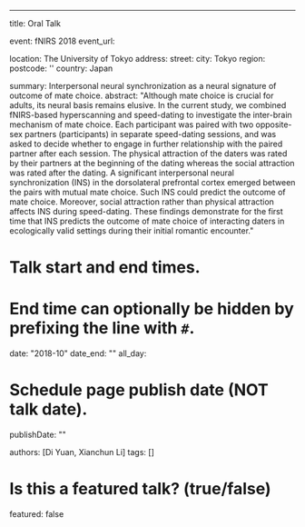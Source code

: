 ---
title: Oral Talk

event: fNIRS 2018
event_url: 

location: The University of Tokyo
address:
  street: 
  city: Tokyo
  region: 
  postcode: ''
  country: Japan

summary: Interpersonal neural synchronization as a neural signature of outcome of mate choice.
abstract: "Although mate choice is crucial for adults, its neural basis remains elusive. In the current study, we combined fNIRS-based hyperscanning and speed-dating to investigate the inter-brain mechanism of mate choice. Each participant was paired with two opposite-sex partners (participants) in separate speed-dating sessions, and was asked to decide whether to engage in further relationship with the paired partner after each session. The physical attraction of the daters was rated by their partners at the beginning of the dating whereas the social attraction was rated after the dating. A significant interpersonal neural synchronization (INS) in the dorsolateral prefrontal cortex emerged between the pairs with mutual mate choice. Such INS could predict the outcome of mate choice. Moreover, social attraction rather than physical attraction affects INS during speed-dating. These findings demonstrate for the first time that INS predicts the outcome of mate choice of interacting daters in ecologically valid settings during their initial romantic encounter."

# Talk start and end times.
#   End time can optionally be hidden by prefixing the line with `#`.
date: "2018-10"
date_end: ""
all_day: 

# Schedule page publish date (NOT talk date).
publishDate: ""

authors: [Di Yuan, Xianchun Li]
tags: []

# Is this a featured talk? (true/false)
featured: false
